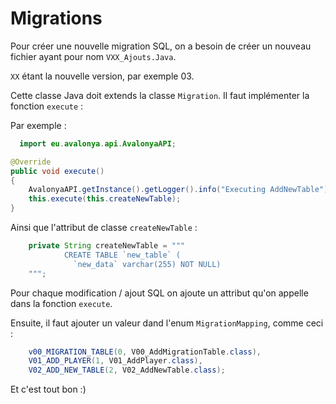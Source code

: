 # Migrations

Pour créer une nouvelle migration SQL, on a besoin de créer un nouveau fichier ayant pour nom `VXX_Ajouts.Java`.

`XX` étant la nouvelle version, par exemple 03.

Cette classe Java doit extends la classe `Migration`. Il faut implémenter la fonction `execute` :

Par exemple :

```java
  import eu.avalonya.api.AvalonyaAPI;

@Override
public void execute() 
{
    AvalonyaAPI.getInstance().getLogger().info("Executing AddNewTable");
    this.execute(this.createNewTable);
}
```

Ainsi que l'attribut de classe `createNewTable` :

```java
    private String createNewTable = """
            CREATE TABLE `new_table` (
              `new_data` varchar(255) NOT NULL)
    """;
```

Pour chaque modification / ajout SQL on ajoute un attribut qu'on appelle dans la fonction `execute`.

Ensuite, il faut ajouter un valeur dand l'enum `MigrationMapping`, comme ceci :

```java
    v00_MIGRATION_TABLE(0, V00_AddMigrationTable.class),
    V01_ADD_PLAYER(1, V01_AddPlayer.class),
    V02_ADD_NEW_TABLE(2, V02_AddNewTable.class);
```

Et c'est tout bon :)